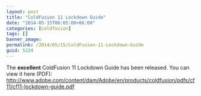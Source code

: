 ```yaml
---
layout: post
title: "ColdFusion 11 Lockdown Guide"
date: "2014-05-15T08:05:00+06:00"
categories: [coldfusion]
tags: []
banner_image: 
permalink: /2014/05/15/ColdFusion-11-Lockdown-Guide
guid: 5224
---
```


<p>
The <strong>excellent</strong> ColdFusion 11 Lockdown Guide has been released. You can view it here (PDF): <a href="http://www.adobe.com/content/dam/Adobe/en/products/coldfusion/pdfs/cf11/cf11-lockdown-guide.pdf">http://www.adobe.com/content/dam/Adobe/en/products/coldfusion/pdfs/cf11/cf11-lockdown-guide.pdf</a>
</p>